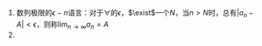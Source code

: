1. 数列极限的$\epsilon-n$语言：对于$\forall$的$\epsilon$，$\exist$一个$N$，当$n>N$时，总有$|a_n-A|<\epsilon$，则称$\lim_{n \to \infty}a_n=A$
2.
